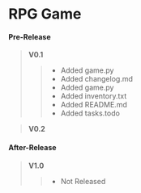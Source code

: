 # RPG Game

#### Pre-Release
>**V0.1**
>> - Added game.py
>> - Added changelog.md
>> - Added game.py
>> - Added inventory.txt
>> - Added README.md
>> - Added tasks.todo

>**V0.2**

#### After-Release
>**V1.0**
>> - Not Released
